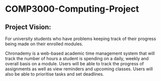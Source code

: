 # COMP3000-Computing-Project

## Project Vision:
For university students who have problems keeping track of their progress being made on their enrolled modules.

Chronademy is a web-based academic time management system that will track the number of hours a student is spending on a daily, weekly and overall basis on a module. 
Users will be able to track the progress of assignments as well as view reminders and upcoming classes. Users will also be able to prioritise tasks and set deadlines. 
